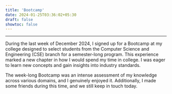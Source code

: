 ```yaml
---
title: 'Bootcamp'
date: 2024-01-25T03:36:02+05:30
draft: false
showtoc: false
---
```

---
During the last week of December 2024, I signed up for a Bootcamp at my college designed to select students from the Computer Science and Engineering (CSE) branch for a semester-long program.
This experience marked a new chapter in how I would spend my time in college. I was eager to learn new concepts and gain insights into industry standards.

The week-long Bootcamp was an intense assessment of my knowledge across various domains, and I genuinely enjoyed it.
Additionally, I made some friends during this time, and we still keep in touch today.

